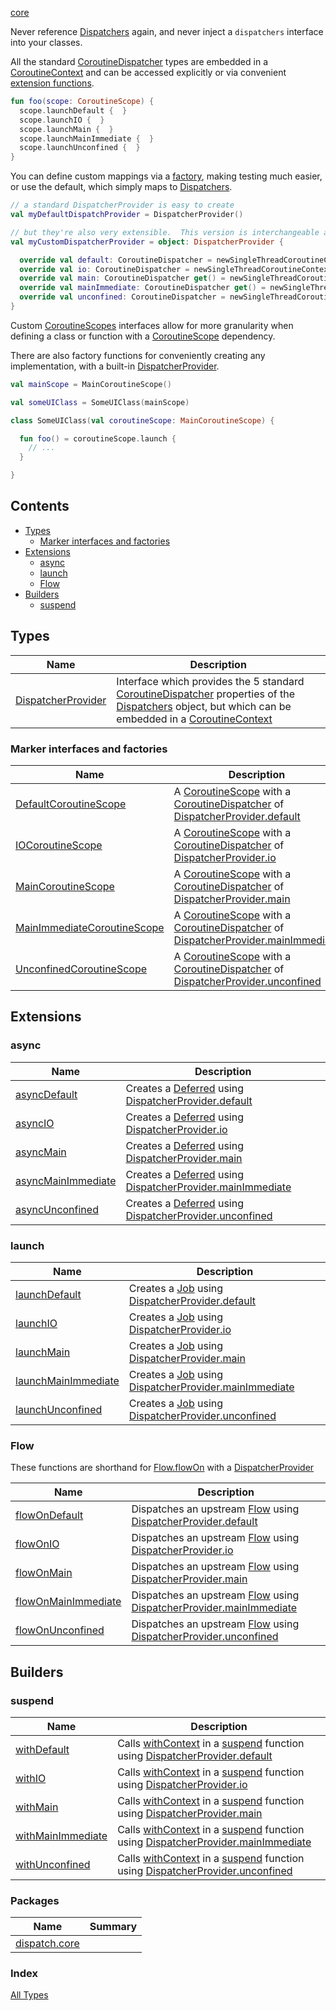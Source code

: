 [core](./index.md)

Never reference [Dispatchers](https://kotlin.github.io/kotlinx.coroutines/kotlinx-coroutines-core/kotlinx.coroutines/-dispatchers/index.html) again, and never inject a `dispatchers` interface into your classes.

All the standard [CoroutineDispatcher](https://kotlin.github.io/kotlinx.coroutines/kotlinx-coroutines-core/kotlinx.coroutines/-coroutine-dispatcher/index.html) types are embedded in a [CoroutineContext](https://kotlinlang.org/api/latest/jvm/stdlib/kotlin.coroutines.experimental/-coroutine-context/index.html) and can be accessed explicitly
or via convenient [extension functions](#extensions).

``` kotlin
fun foo(scope: CoroutineScope) {
  scope.launchDefault {  }
  scope.launchIO {  }
  scope.launchMain {  }
  scope.launchMainImmediate {  }
  scope.launchUnconfined {  }
}
```

You can define custom mappings via a [factory](#marker-interfaces-and-factories), making testing much easier, or use the default, which simply maps to [Dispatchers](https://kotlin.github.io/kotlinx.coroutines/kotlinx-coroutines-core/kotlinx.coroutines/-dispatchers/index.html).

``` kotlin
// a standard DispatcherProvider is easy to create
val myDefaultDispatchProvider = DispatcherProvider()

// but they're also very extensible.  This version is interchangeable and is convenient in some test scenarios.
val myCustomDispatcherProvider = object: DispatcherProvider {

  override val default: CoroutineDispatcher = newSingleThreadCoroutineContext("default")
  override val io: CoroutineDispatcher = newSingleThreadCoroutineContext("io")
  override val main: CoroutineDispatcher get() = newSingleThreadCoroutineContext("main")
  override val mainImmediate: CoroutineDispatcher get() = newSingleThreadCoroutineContext("mainImmediate")
  override val unconfined: CoroutineDispatcher = newSingleThreadCoroutineContext("unconfined")
}
```

Custom [CoroutineScopes](https://kotlin.github.io/kotlinx.coroutines/kotlinx-coroutines-core/kotlinx.coroutines/-coroutine-scope/index.html) interfaces allow for more granularity when defining a class or function with a [CoroutineScope](https://kotlin.github.io/kotlinx.coroutines/kotlinx-coroutines-core/kotlinx.coroutines/-coroutine-scope/index.html) dependency.

There are also factory functions for conveniently creating any implementation, with a built-in [DispatcherProvider](https://rbusarow.github.io/Dispatch/core//dispatch.core/-dispatcher-provider/index.html).

``` kotlin
val mainScope = MainCoroutineScope()

val someUIClass = SomeUIClass(mainScope)

class SomeUIClass(val coroutineScope: MainCoroutineScope) {

  fun foo() = coroutineScope.launch { 
    // ...
  }

}

```

## Contents

* [Types](#types)
  * [Marker interfaces and factories](#marker-interfaces-and-factories)
* [Extensions](#extensions)
  * [async](#async)
  * [launch](#launch)
  * [Flow](#flow)
* [Builders](#builders)
  * [suspend](#suspend)

## Types

| **Name**              | **Description**
| -------------         | --------------- |
| [DispatcherProvider](https://rbusarow.github.io/Dispatch/core//dispatch.core/-dispatcher-provider/index.html)  | Interface which provides the 5 standard [CoroutineDispatcher](https://kotlin.github.io/kotlinx.coroutines/kotlinx-coroutines-core/kotlinx.coroutines/-coroutine-dispatcher/index.html) properties of the [Dispatchers](https://kotlin.github.io/kotlinx.coroutines/kotlinx-coroutines-core/kotlinx.coroutines/-dispatchers/index.html) object, but which can be embedded in a [CoroutineContext](https://kotlinlang.org/api/latest/jvm/stdlib/kotlin.coroutines.experimental/-coroutine-context/index.html)

### Marker interfaces and factories

| **Name**                        | **Description**
| -------------                   | --------------- |
| [DefaultCoroutineScope](https://rbusarow.github.io/Dispatch/core//dispatch.core/-default-coroutine-scope.html)         | A [CoroutineScope](https://kotlin.github.io/kotlinx.coroutines/kotlinx-coroutines-core/kotlinx.coroutines/-coroutine-scope/index.html) with a [CoroutineDispatcher](https://kotlin.github.io/kotlinx.coroutines/kotlinx-coroutines-core/kotlinx.coroutines/-coroutine-dispatcher/index.html) of [DispatcherProvider.default](https://rbusarow.github.io/Dispatch/core//dispatch.core/-dispatcher-provider/default.html)
| [IOCoroutineScope](https://rbusarow.github.io/Dispatch/core//dispatch.core/-i-o-coroutine-scope.html)              | A [CoroutineScope](https://kotlin.github.io/kotlinx.coroutines/kotlinx-coroutines-core/kotlinx.coroutines/-coroutine-scope/index.html) with a [CoroutineDispatcher](https://kotlin.github.io/kotlinx.coroutines/kotlinx-coroutines-core/kotlinx.coroutines/-coroutine-dispatcher/index.html) of [DispatcherProvider.io](https://rbusarow.github.io/Dispatch/core//dispatch.core/-dispatcher-provider/io.html)
| [MainCoroutineScope](https://rbusarow.github.io/Dispatch/core//dispatch.core/-main-coroutine-scope.html)            | A [CoroutineScope](https://kotlin.github.io/kotlinx.coroutines/kotlinx-coroutines-core/kotlinx.coroutines/-coroutine-scope/index.html) with a [CoroutineDispatcher](https://kotlin.github.io/kotlinx.coroutines/kotlinx-coroutines-core/kotlinx.coroutines/-coroutine-dispatcher/index.html) of [DispatcherProvider.main](https://rbusarow.github.io/Dispatch/core//dispatch.core/-dispatcher-provider/main.html)
| [MainImmediateCoroutineScope](https://rbusarow.github.io/Dispatch/core//dispatch.core/-main-immediate-coroutine-scope.html)   | A [CoroutineScope](https://kotlin.github.io/kotlinx.coroutines/kotlinx-coroutines-core/kotlinx.coroutines/-coroutine-scope/index.html) with a [CoroutineDispatcher](https://kotlin.github.io/kotlinx.coroutines/kotlinx-coroutines-core/kotlinx.coroutines/-coroutine-dispatcher/index.html) of [DispatcherProvider.mainImmediate](https://rbusarow.github.io/Dispatch/core//dispatch.core/-dispatcher-provider/main-immediate.html)
| [UnconfinedCoroutineScope](https://rbusarow.github.io/Dispatch/core//dispatch.core/-unconfined-coroutine-scope.html)      | A [CoroutineScope](https://kotlin.github.io/kotlinx.coroutines/kotlinx-coroutines-core/kotlinx.coroutines/-coroutine-scope/index.html) with a [CoroutineDispatcher](https://kotlin.github.io/kotlinx.coroutines/kotlinx-coroutines-core/kotlinx.coroutines/-coroutine-dispatcher/index.html) of [DispatcherProvider.unconfined](https://rbusarow.github.io/Dispatch/core//dispatch.core/-dispatcher-provider/unconfined.html)

## Extensions

### async

| **Name**                    | **Description**
| -------------------         | ---------------
| [asyncDefault](https://rbusarow.github.io/Dispatch/core//dispatch.core/kotlinx.coroutines.-coroutine-scope/async-default.html)             | Creates a [Deferred](https://kotlin.github.io/kotlinx.coroutines/kotlinx-coroutines-core/kotlinx.coroutines/-deferred/index.html) using [DispatcherProvider.default](https://rbusarow.github.io/Dispatch/core//dispatch.core/-dispatcher-provider/default.html)
| [asyncIO](https://rbusarow.github.io/Dispatch/core//dispatch.core/kotlinx.coroutines.-coroutine-scope/async-i-o.html)                  | Creates a [Deferred](https://kotlin.github.io/kotlinx.coroutines/kotlinx-coroutines-core/kotlinx.coroutines/-deferred/index.html) using [DispatcherProvider.io](https://rbusarow.github.io/Dispatch/core//dispatch.core/-dispatcher-provider/io.html)
| [asyncMain](https://rbusarow.github.io/Dispatch/core//dispatch.core/kotlinx.coroutines.-coroutine-scope/async-main.html)                | Creates a [Deferred](https://kotlin.github.io/kotlinx.coroutines/kotlinx-coroutines-core/kotlinx.coroutines/-deferred/index.html) using [DispatcherProvider.main](https://rbusarow.github.io/Dispatch/core//dispatch.core/-dispatcher-provider/main.html)
| [asyncMainImmediate](https://rbusarow.github.io/Dispatch/core//dispatch.core/kotlinx.coroutines.-coroutine-scope/async-main-immediate.html)       | Creates a [Deferred](https://kotlin.github.io/kotlinx.coroutines/kotlinx-coroutines-core/kotlinx.coroutines/-deferred/index.html) using [DispatcherProvider.mainImmediate](https://rbusarow.github.io/Dispatch/core//dispatch.core/-dispatcher-provider/main-immediate.html)
| [asyncUnconfined](https://rbusarow.github.io/Dispatch/core//dispatch.core/kotlinx.coroutines.-coroutine-scope/async-unconfined.html)          | Creates a [Deferred](https://kotlin.github.io/kotlinx.coroutines/kotlinx-coroutines-core/kotlinx.coroutines/-deferred/index.html) using [DispatcherProvider.unconfined](https://rbusarow.github.io/Dispatch/core//dispatch.core/-dispatcher-provider/unconfined.html)

### launch

| **Name**                    | **Description**
| -------------------         | ---------------
| [launchDefault](https://rbusarow.github.io/Dispatch/core//dispatch.core/kotlinx.coroutines.-coroutine-scope/launch-default.html)             | Creates a [Job](https://kotlin.github.io/kotlinx.coroutines/kotlinx-coroutines-core/kotlinx.coroutines/-job/index.html) using [DispatcherProvider.default](https://rbusarow.github.io/Dispatch/core//dispatch.core/-dispatcher-provider/default.html)
| [launchIO](https://rbusarow.github.io/Dispatch/core//dispatch.core/kotlinx.coroutines.-coroutine-scope/launch-i-o.html)                  | Creates a [Job](https://kotlin.github.io/kotlinx.coroutines/kotlinx-coroutines-core/kotlinx.coroutines/-job/index.html) using [DispatcherProvider.io](https://rbusarow.github.io/Dispatch/core//dispatch.core/-dispatcher-provider/io.html)
| [launchMain](https://rbusarow.github.io/Dispatch/core//dispatch.core/kotlinx.coroutines.-coroutine-scope/launch-main.html)                | Creates a [Job](https://kotlin.github.io/kotlinx.coroutines/kotlinx-coroutines-core/kotlinx.coroutines/-job/index.html) using [DispatcherProvider.main](https://rbusarow.github.io/Dispatch/core//dispatch.core/-dispatcher-provider/main.html)
| [launchMainImmediate](https://rbusarow.github.io/Dispatch/core//dispatch.core/kotlinx.coroutines.-coroutine-scope/launch-main-immediate.html)       | Creates a [Job](https://kotlin.github.io/kotlinx.coroutines/kotlinx-coroutines-core/kotlinx.coroutines/-job/index.html) using [DispatcherProvider.mainImmediate](https://rbusarow.github.io/Dispatch/core//dispatch.core/-dispatcher-provider/main-immediate.html)
| [launchUnconfined](https://rbusarow.github.io/Dispatch/core//dispatch.core/kotlinx.coroutines.-coroutine-scope/launch-unconfined.html)          | Creates a [Job](https://kotlin.github.io/kotlinx.coroutines/kotlinx-coroutines-core/kotlinx.coroutines/-job/index.html) using [DispatcherProvider.unconfined](https://rbusarow.github.io/Dispatch/core//dispatch.core/-dispatcher-provider/unconfined.html)

### Flow

These functions are shorthand for [Flow.flowOn](https://kotlin.github.io/kotlinx.coroutines/kotlinx-coroutines-core/kotlinx.coroutines.flow/flow-on.html) with a [DispatcherProvider](https://rbusarow.github.io/Dispatch/core//dispatch.core/-dispatcher-provider/index.html)

| **Name**                    | **Description**
| -------------------         | ---------------
| [flowOnDefault](https://rbusarow.github.io/Dispatch/core//dispatch.core/kotlinx.coroutines.flow.-flow/flow-on-default.html)             | Dispatches an upstream [Flow](https://kotlin.github.io/kotlinx.coroutines/kotlinx-coroutines-core/kotlinx.coroutines.flow/-flow/index.html) using [DispatcherProvider.default](https://rbusarow.github.io/Dispatch/core//dispatch.core/-dispatcher-provider/default.html)
| [flowOnIO](https://rbusarow.github.io/Dispatch/core//dispatch.core/kotlinx.coroutines.flow.-flow/flow-on-i-o.html)                  | Dispatches an upstream [Flow](https://kotlin.github.io/kotlinx.coroutines/kotlinx-coroutines-core/kotlinx.coroutines.flow/-flow/index.html) using [DispatcherProvider.io](https://rbusarow.github.io/Dispatch/core//dispatch.core/-dispatcher-provider/io.html)
| [flowOnMain](https://rbusarow.github.io/Dispatch/core//dispatch.core/kotlinx.coroutines.flow.-flow/flow-on-main.html)                | Dispatches an upstream [Flow](https://kotlin.github.io/kotlinx.coroutines/kotlinx-coroutines-core/kotlinx.coroutines.flow/-flow/index.html) using [DispatcherProvider.main](https://rbusarow.github.io/Dispatch/core//dispatch.core/-dispatcher-provider/main.html)
| [flowOnMainImmediate](https://rbusarow.github.io/Dispatch/core//dispatch.core/kotlinx.coroutines.flow.-flow/flow-on-main-immediate.html)       | Dispatches an upstream [Flow](https://kotlin.github.io/kotlinx.coroutines/kotlinx-coroutines-core/kotlinx.coroutines.flow/-flow/index.html) using [DispatcherProvider.mainImmediate](https://rbusarow.github.io/Dispatch/core//dispatch.core/-dispatcher-provider/main-immediate.html)
| [flowOnUnconfined](https://rbusarow.github.io/Dispatch/core//dispatch.core/kotlinx.coroutines.flow.-flow/flow-on-unconfined.html)          | Dispatches an upstream [Flow](https://kotlin.github.io/kotlinx.coroutines/kotlinx-coroutines-core/kotlinx.coroutines.flow/-flow/index.html) using [DispatcherProvider.unconfined](https://rbusarow.github.io/Dispatch/core//dispatch.core/-dispatcher-provider/unconfined.html)

## Builders

### suspend

| **Name**                    | **Description**
| -------------------         | ---------------
| [withDefault](https://rbusarow.github.io/Dispatch/core//dispatch.core/with-default.html)               | Calls [withContext](https://kotlin.github.io/kotlinx.coroutines/kotlinx-coroutines-core/kotlinx.coroutines/with-context.html) in a [suspend](https://kotlinlang.org/docs/reference/coroutines/composing-suspending-functions.html) function using [DispatcherProvider.default](https://rbusarow.github.io/Dispatch/core//dispatch.core/-dispatcher-provider/default.html)
| [withIO](https://rbusarow.github.io/Dispatch/core//dispatch.core/with-i-o.html)                    | Calls [withContext](https://kotlin.github.io/kotlinx.coroutines/kotlinx-coroutines-core/kotlinx.coroutines/with-context.html) in a [suspend](https://kotlinlang.org/docs/reference/coroutines/composing-suspending-functions.html) function using [DispatcherProvider.io](https://rbusarow.github.io/Dispatch/core//dispatch.core/-dispatcher-provider/io.html)
| [withMain](https://rbusarow.github.io/Dispatch/core//dispatch.core/with-main.html)                  | Calls [withContext](https://kotlin.github.io/kotlinx.coroutines/kotlinx-coroutines-core/kotlinx.coroutines/with-context.html) in a [suspend](https://kotlinlang.org/docs/reference/coroutines/composing-suspending-functions.html) function using [DispatcherProvider.main](https://rbusarow.github.io/Dispatch/core//dispatch.core/-dispatcher-provider/main.html)
| [withMainImmediate](https://rbusarow.github.io/Dispatch/core//dispatch.core/with-main-immediate.html)         | Calls [withContext](https://kotlin.github.io/kotlinx.coroutines/kotlinx-coroutines-core/kotlinx.coroutines/with-context.html) in a [suspend](https://kotlinlang.org/docs/reference/coroutines/composing-suspending-functions.html) function using [DispatcherProvider.mainImmediate](https://rbusarow.github.io/Dispatch/core//dispatch.core/-dispatcher-provider/main-immediate.html)
| [withUnconfined](https://rbusarow.github.io/Dispatch/core//dispatch.core/with-unconfined.html)            | Calls [withContext](https://kotlin.github.io/kotlinx.coroutines/kotlinx-coroutines-core/kotlinx.coroutines/with-context.html) in a [suspend](https://kotlinlang.org/docs/reference/coroutines/composing-suspending-functions.html) function using [DispatcherProvider.unconfined](https://rbusarow.github.io/Dispatch/core//dispatch.core/-dispatcher-provider/unconfined.html)

### Packages

| Name | Summary |
|---|---|
| [dispatch.core](dispatch.core/index.md) |  |

### Index

[All Types](alltypes/index.md)